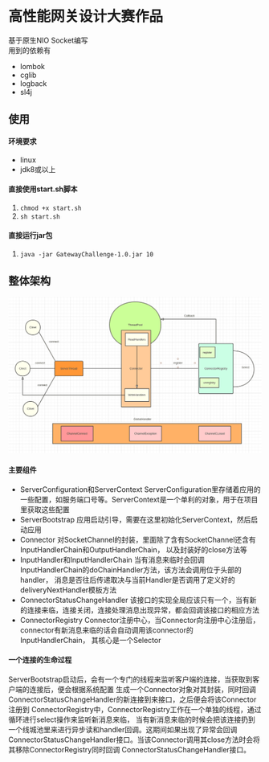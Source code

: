 # 高性能网关设计大赛作品
基于原生NIO  Socket编写  
用到的依赖有
- lombok
- cglib
- logback
- sl4j
## 使用
#### 环境要求
- linux
- jdk8或以上 
#### 直接使用start.sh脚本
1. `chmod +x start.sh`
2. `sh start.sh`
#### 直接运行jar包
1. `java -jar GatewayChallenge-1.0.jar 10`
## 整体架构
![整体架构图](assert/design.png)


#### 主要组件
- ServerConfiguration和ServerContext
ServerConfiguration里存储着应用的一些配置，如服务端口号等。ServerContext是一个单利的对象，用于在项目里获取这些配置
- ServerBootstrap
应用启动引导，需要在这里初始化ServerContext，然后启动应用
- Connector
对SocketChannel的封装，里面除了含有SocketChannel还含有InputHandlerChain和OutputHandlerChain，
以及封装好的close方法等
- InputHandler和InputHandlerChain
当有消息来临时会回调InputHandlerChain的doChainHandler方法，该方法会调用位于头部的handler，
消息是否往后传递取决与当前Handler是否调用了定义好的deliveryNextHandler模板方法
- ConnectorStatusChangeHandler
该接口的实现全局应该只有一个，当有新的连接来临，连接关闭，连接处理消息出现异常，都会回调该接口的相应方法
- ConnectorRegistry
Connector注册中心，当Connector向注册中心注册后，connector有新消息来临的话会自动调用该connector的InputHandlerChain，
其核心是一个Selector

#### 一个连接的生命过程
ServerBootstrap启动后，会有一个专门的线程来监听客户端的连接，当获取到客户端的连接后，便会根据系统配置
生成一个Connector对象对其封装，同时回调ConnectorStatusChangeHandler的新连接到来接口，之后便会将该Connector注册到
ConnectorRegistry中，ConnectorRegistry工作在一个单独的线程，通过循环进行select操作来监听新消息来临，
当有新消息来临的时候会把该连接扔到一个线城池里来进行异步读和handler回调。这期间如果出现了异常会回调
ConnectorStatusChangeHandler接口。当该Connector调用其close方法时会将其移除ConnectorRegistry同时回调
ConnectorStatusChangeHandler接口。
